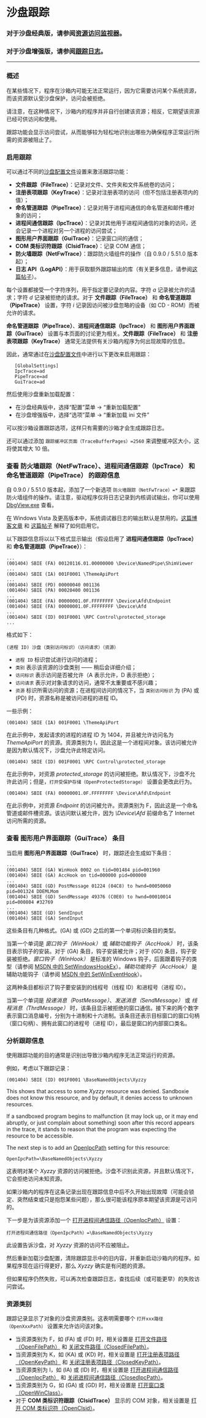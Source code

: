 # 沙盘跟踪

### 对于沙盘经典版，请参阅[资源访问监视器](ResourceAccessMonitor.md)。

### 对于沙盘增强版，请参阅[跟踪日志](../PlusContent/TraceLog.md)。

---

### 概述

在某些情况下，程序在沙箱内可能无法正常运行，因为它需要访问某个系统资源，而该资源默认受沙盘保护，访问会被拒绝。

请注意，在这种情况下，沙箱内的程序并非自行创建该资源；相反，它期望该资源已经可供访问和使用。

跟踪功能会显示访问尝试，从而能够较为轻松地识别出哪些为确保程序正常运行所需的资源被阻止了。

### 启用跟踪

可以通过不同的[沙盘配置文件](SandboxieIni.md)设置来激活跟踪功能：

* **文件跟踪（FileTrace）**：记录对文件、文件夹和文件系统卷的访问；
* **注册表项跟踪（KeyTrace）**：记录对注册表项的访问（但不包括注册表项内的值）；
* **命名管道跟踪（PipeTrace）**：记录对用于进程间通信的命名管道和邮件槽对象的访问；
* **进程间通信跟踪（IpcTrace）**：记录对其他用于进程间通信的对象的访问，还会记录一个进程对另一个进程的访问尝试；
* **图形用户界面跟踪（GuiTrace）**：记录窗口间的通信；
* **COM 类标识符跟踪（ClsidTrace）**：记录 COM 通信；
* **防火墙跟踪（NetFwTrace）**：跟踪防火墙组件的操作（自 0.9.0 / 5.51.0 版本起）；
* **日志 API（LogAPI）**：用于获取额外跟踪输出的库（有关更多信息，请参阅[这篇帖子](https://forum.xanasoft.com/threads/how-to-get-malawre-trace-in-sandboxie.143/)）。

每个设置都接受一个字符序列，用于指定要记录的内容。字符 _a_ 记录被允许的请求；字符 _d_ 记录被拒绝的请求。对于 **文件跟踪（FileTrace）** 和 **命名管道跟踪（PipeTrace）** 设置，字符 _i_ 记录因访问被沙盘忽略的设备（如 CD - ROM）而被允许的请求。

**命名管道跟踪（PipeTrace）**、**进程间通信跟踪（IpcTrace）** 和 **图形用户界面跟踪（GuiTrace）** 设置与本页面的讨论更为相关。**文件跟踪（FileTrace）** 和 **注册表项跟踪（KeyTrace）** 通常无法提供有关沙箱内程序为何出现故障的信息。

因此，通常通过在[沙盘配置文件](SandboxieIni.md)中进行以下更改来启用跟踪：
```
   [GlobalSettings]
   IpcTrace=ad
   PipeTrace=ad
   GuiTrace=ad
```

然后使用沙盘重新加载配置：
* 在沙盘经典版中，选择“配置”菜单 -> “重新加载配置”
* 在沙盘增强版中，选择“选项”菜单 -> “重新加载 ini 文件”

可以按沙箱设置跟踪选项，这样只有需要的沙箱才会生成跟踪日志。

还可以通过添加 `跟踪缓冲区页面（TraceBufferPages）=2560` 来调整缓冲区大小，这将使其增大 10 倍。

### 查看 **防火墙跟踪（NetFwTrace）**、**进程间通信跟踪（IpcTrace）** 和 **命名管道跟踪（PipeTrace）** 的跟踪信息

自 0.9.0 / 5.51.0 版本起，添加了一个新选项 `防火墙跟踪（NetFwTrace）=*` 来跟踪防火墙组件的操作。请注意，驱动程序仅将日志记录到内核调试输出，你可以使用 [DbgView.exe](https://docs.microsoft.com/en-us/sysinternals/downloads/debugview) 查看。

在 Windows Vista 及更高版本中，系统调试器日志的输出默认是禁用的。[这篇博客文章](https://web.archive.org/web/20080731211018/http://blogs.msdn.com:80/doronh/archive/2006/11/14/where-did-my-debug-output-go-in-vista.aspx) 和 [这篇帖子](https://web.archive.org/web/20230324011501/https://stackoverflow.com/questions/65015739/outputdebugstring-not-showing-message-in-debugview-windows-10-x64) 解释了如何启用它。

以下跟踪信息将以以下格式显示输出（假设启用了 **进程间通信跟踪（IpcTrace）** 和 **命名管道跟踪（PipeTrace）**）：
```
...
(001404) SBIE (FA) 00120116.01.00000000 \Device\NamedPipe\ShimViewer
...
(001404) SBIE (IA) 001F0001 \ThemeApiPort
...
(001404) SBIE (PD) 00000040 001136
(001404) SBIE (PA) 00020400 001136
...
(001404) SBIE (FA) 00000001.0F.FFFFFFFF \Device\Afd\Endpoint
(001404) SBIE (FA) 00000001.0F.FFFFFFFF \Device\Afd
...
(001404) SBIE (ID) 001F0001 \RPC Control\protected_storage
...
```
格式如下：

```(进程 ID) 沙盘（类别访问标识）（访问请求）（资源）```

- `进程 ID` 标识尝试进行访问的进程；
- `类别` 表示该资源的沙盘类别 —— 稍后会详细介绍；
- `访问标识` 表示访问是否被允许（A 表示允许，D 表示拒绝）；
- `访问请求` 表示对对象请求的访问，通常不太重要或不感兴趣；
- `资源` 标识所需访问的资源；在进程间访问的情况下，当 `类别访问标识` 为 (PA) 或 (PD) 时，资源名称是被访问进程的进程 ID。

一些示例：

```(001404) SBIE (IA) 001F0001 \ThemeApiPort```

在此示例中，发起请求的进程的进程 ID 为 1404，并且被允许访问名为 _ThemeApiPort_ 的资源。资源类别为 I，因此这是一个进程间对象。该访问被允许是因为默认情况下，沙盘允许此特定访问。

```(001404) SBIE (ID) 001F0001 \RPC Control\protected_storage```

在此示例中，对资源 _protected_storage_ 的访问被拒绝。默认情况下，沙盘不允许此访问；但是，`打开受保护存储（OpenProtectedStorage）` 设置会更改此行为。

```(001404) SBIE (FA) 00000001.0F.FFFFFFFF \Device\Afd\Endpoint```

在此示例中，对资源 _Endpoint_ 的访问被允许。资源类别为 F，因此这是一个命名管道或邮件槽资源。该访问默认被允许，因为 _\Device\Afd_ 前缀命名了 Internet 访问所需的资源。

### 查看 **图形用户界面跟踪（GuiTrace）** 条目

当启用 **图形用户界面跟踪（GuiTrace）** 时，跟踪还会生成如下条目：
```
...
(001404) SBIE (GA) WinHook 0002 on tid=001484 pid=001960
(001404) SBIE (GA) AccHook on tid=000000 pid=000000
...
(001404) SBIE (GD) PostMessage 01224 (04C8) to hwnd=00050060 pid=001324 DDEMLMom
(001404) SBIE (GD) SendMessage 49376 (C0E0) to hwnd=00010014 pid=000804 #32769
...
(001404) SBIE (GD) SendInput
(001404) SBIE (GA) SendInput
```
这些条目有几种格式。(GA) 或 (GD) 之后的第一个单词标识条目的类型。

当第一个单词是 _窗口钩子（WinHook）_ 或 _辅助功能钩子（AccHook）_ 时，该条目表示钩子的安装。对于 (GA) 条目，钩子安装被允许；对于 (GD) 条目，钩子安装被拒绝。_窗口钩子（WinHook）_ 是标准的 Windows 钩子，后面跟着钩子的类型（请参阅 [MSDN 中的 SetWindowsHookEx](https://www.google.com/search?hl=en&q=setwindowshookex+msdn)）。_辅助功能钩子（AccHook）_ 是辅助功能钩子（请参阅 [MSDN 中的 SetWinEventHook](https://www.google.com/search?hl=en&q=setwineventhook+msdn)）。

这两种条目都标识了钩子要安装到的线程号（线程 ID）和进程号（进程 ID）。

当第一个单词是 _投递消息（PostMessage）_、_发送消息（SendMessage）_ 或 _线程消息（ThrdMessage）_ 时，该条目显示被拒绝的窗口通信。接下来的两个数字表示窗口消息编号，分别为十进制和十六进制。该条目还表示目标窗口的窗口句柄（窗口句柄）、拥有此窗口的进程号（进程 ID），最后是窗口的内部窗口类名。

### 分析跟踪信息

使用跟踪功能的目的通常是识别出导致沙箱内程序无法正常运行的资源。

例如，考虑以下跟踪记录：

```(001404) SBIE (ID) 001F0001 \BaseNamedObjects\Xyzzy```

This shows that access to some _Xyzzy_ resource was denied. Sandboxie does not know this resource, and by default, it denies access to unknown resources.

If a sandboxed program begins to malfunction (it may lock up, or it may end abruptly, or just complain about something) soon after this record appears in the trace, it stands to reason that the program was expecting the resource to be accessible.

The next step is to add an [OpenIpcPath](OpenIpcPath.md) setting for this resource:

```OpenIpcPath=\BaseNamedObjects\Xyzzy```

这表明对某个 _Xyzzy_ 资源的访问被拒绝。沙盘不识别此资源，并且默认情况下，它会拒绝访问未知资源。

如果沙箱内的程序在这条记录出现在跟踪信息中后不久开始出现故障（可能会锁定、突然结束或只是抱怨某些问题），那么很可能该程序原本期望该资源是可访问的。

下一步是为该资源添加一个 [打开进程间通信路径（OpenIpcPath）](OpenIpcPath.md) 设置：

```打开进程间通信路径（OpenIpcPath）=\BaseNamedObjects\Xyzzy```

此设置告诉沙盘，对 _Xyzzy_ 资源的访问不应被阻止。

然后重新加载沙盘配置，清除跟踪显示中的旧内容，并重新启动沙箱内的程序。如果程序现在运行得更好，那么 _Xyzzy_ 确实是有问题的资源。

但如果程序仍然失败，可以再次检查跟踪日志，查找后续（或可能更早）的失败访问尝试。

### 资源类别

跟踪记录显示了对象的沙盘资源类别。这表明需要哪个 `打开xxx路径（OpenXxxPath）` 设置来允许访问该对象。

* 当资源类别为 F，如 (FA) 或 (FD) 时，相关设置是 [打开文件路径（OpenFilePath）](OpenFilePath.md) 和 [关闭文件路径（ClosedFilePath）](ClosedFilePath.md)。
* 当资源类别为 K，如 (KA) 或 (KD) 时，相关设置是 [打开注册表项路径（OpenKeyPath）](OpenKeyPath.md) 和 [关闭注册表项路径（ClosedKeyPath）](ClosedKeyPath.md)。
* 当资源类别为 I，如 (IA) 或 (ID) 时，相关设置是 [打开进程间通信路径（OpenIpcPath）](OpenIpcPath.md) 和 [关闭进程间通信路径（ClosedIpcPath）](ClosedIpcPath.md)。
* 当资源类别为 G，如 (GA) 或 (GD) 时，相关设置是 [打开窗口类（OpenWinClass）](OpenWinClass.md)。
* 对于 **COM 类标识符跟踪（ClsidTrace）** 显示的 COM 对象，相关设置是 [打开 COM 类标识符（OpenClsid）](OpenClsid.md)。
